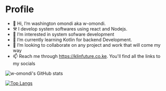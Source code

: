 # Profile
- 👋 Hi, I’m washington omondi aka w-omondi.
- ⚒️ I develop system softwares using react and Nodejs.
- 👀 I’m interested in system sofware development
- 🌱 I’m currently learning Kotlin for backend Development.
- 💞️ I’m looking to collaborate on any project and work that will come my way
- 📫 Reach me through https://klinfuture.co.ke. You'll find all the links to my socials

![w-omondi's GitHub stats](https://github-readme-stats.vercel.app/api?username=w-omondi&count_private=true&show_icons=true&theme=radical)

[![Top Langs](https://github-readme-stats.vercel.app/api/top-langs/?username=w-omondi&layout=compact&theme=dark)](https://github.com/anuraghazra/github-readme-stats)
